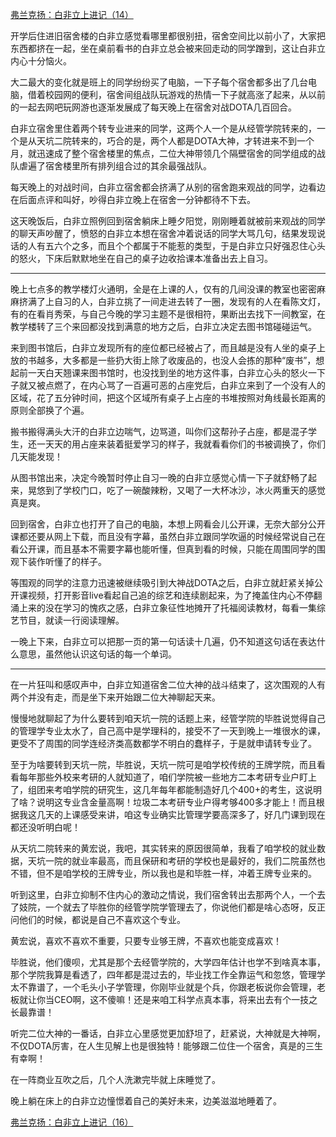 <p></p><a href="https://zhuanlan.zhihu.com/p/95082713" data-draft-node="block" data-draft-type="link-card" data-image="https://pic2.zhimg.com/v2-2841a3a055fef75b96d1cc5495219d0d_180x120.jpg" data-image-width="776" data-image-height="281" class="internal">弗兰克扬：白非立上进记（14）</a><p>开学后住进旧宿舍楼的白非立感觉看哪里都很别扭，宿舍空间比以前小了，大家把东西都挤在一起，坐在桌前看书的白非立总会被来回走动的同学蹭到，这让白非立内心十分恼火。</p><p>大二最大的变化就是班上的同学纷纷买了电脑，一下子每个宿舍都多出了几台电脑，借着校园网的便利，宿舍间组战队玩游戏的热情一下子就高涨了起来，从以前的一起去网吧玩网游也逐渐发展成了每天晚上在宿舍对战DOTA几百回合。</p><p>白非立宿舍里住着两个转专业进来的同学，这两个人一个是从经管学院转来的，一个是从天坑二院转来的，巧合的是，两个人都是DOTA大神，才转进来不到一个月，就迅速成了整个宿舍楼里的焦点，二位大神带领几个隔壁宿舍的同学组成的战队虐遍了宿舍楼里所有排列组合过的其余最强战队。</p><p>每天晚上的对战时间，白非立宿舍都会挤满了从别的宿舍跑来观战的同学，边看边在后面点评和叫好，吵得白非立晚上在宿舍一分钟都待不下去。</p><p>这天晚饭后，白非立照例回到宿舍躺床上睡夕阳觉，刚刚睡着就被前来观战的同学的聊天声吵醒了，愤怒的白非立本想在宿舍冲着说话的同学大骂几句，结果发现说话的人有五六个之多，而且个个都属于不能惹的类型，于是白非立只好强忍住心头的怒火，下床后默默地坐在自己的桌子边收拾课本准备出去上自习。</p><hr/><p>晚上七点多的教学楼灯火通明，全是在上课的人，仅有的几间没课的教室也密密麻麻挤满了上自习的人，白非立挑了一间走进去转了一圈，发现有的人在看陈文灯，有的在看肖秀荣，与自己今晚的学习主题不是很相符，果断出去找下一间教室，在教学楼转了三个来回都没找到满意的地方之后，白非立决定去图书馆碰碰运气。</p><p>来到图书馆后，白非立发现所有的座位都已经被占了，而且越是没有人坐的桌子上放的书越多，大多都是一些扔大街上除了收废品的，也没人会拣的那种“废书”，想起前一天白天翘课来图书馆时，也没找到坐的地方这件事，白非立心头的怒火一下子就又被点燃了，在内心骂了一百遍可恶的占座党后，白非立来到了一个没有人的区域，花了五分钟时间，把这个区域所有桌子上占座的书堆按照对角线最长距离的原则全部换了个遍。</p><p>搬书搬得满头大汗的白非立边喘气，边骂道，叫你们这帮孙子占座，都是混子学生，还一天天的用占座来装着挺爱学习的样子，我就看看你们的书被调换了，你们几天能发现！</p><p>从图书馆出来，决定今晚暂时停止自习一晚的白非立感觉心情一下子就舒畅了起来，晃悠到了学校门口，吃了一碗酸辣粉，又喝了一大杯冰沙，冰火两重天的感觉真是爽。</p><p>回到宿舍，白非立也打开了自己的电脑，本想上网看会儿公开课，无奈大部分公开课都还要从网上下载，而且没有字幕，虽然白非立跟同学吹逼的时候经常说自己在看公开课，而且基本不需要字幕也能听懂，但真到看的时候，只能在周围同学的围观下装作听懂了的样子。</p><p>等围观的同学的注意力迅速被继续吸引到大神战DOTA之后，白非立就赶紧关掉公开课视频，打开影音live看起自己追的综艺和连续剧起来，为了掩盖住内心不停翻涌上来的没在学习的愧疚之感，白非立象征性地摊开了托福阅读教材，每看一集综艺节目，就读一行阅读理解。</p><p>一晚上下来，白非立可以把那一页的第一句话读十几遍，仍不知道这句话在表达什么意思，虽然他认识这句话的每一个单词。</p><hr/><p>在一片狂叫和感叹声中，白非立知道宿舍二位大神的战斗结束了，这次围观的人有两个并没有走，而是坐下来开始跟二位大神聊起天来。</p><p>慢慢地就聊起了为什么要转到咱天坑一院的话题上来，经管学院的毕胜说觉得自己的管理学专业太水了，自己高中是学理科的，接受不了一天到晚上一堆很水的课，更受不了周围的同学连经济类高数都学不明白的蠢样子，于是就申请转专业了。</p><p>至于为啥要转到天坑一院，毕胜说，天坑一院可是咱学校传统的王牌学院，而且看看每年那些外校来考研的人就知道了，咱们学院被一些地方二本考研专业户盯上了，组团来考咱学院的研究生，这几年每年都能制造好几个400+的考生，这说明了啥？说明这专业含金量高啊！垃圾二本考研专业户得考够400多才能上！而且根据我这几天的上课感受来讲，咱这专业确实比管理学要高深多了，好几门课到现在都还没听明白呢！</p><p>从天坑二院转来的黄宏说，我吧，其实转来的原因很简单，我看了咱学校的就业数据，天坑一院的就业率最高，而且保研和考研的学校也是最好的，我们二院虽然也不错，但不是咱学校的王牌专业，所以我也是和毕胜一样，冲着王牌专业来的。</p><p>听到这里，白非立抑制不住内心的激动之情说，我们宿舍转出去那两个人，一个去了妓院，一个就去了毕胜你的经管学院学管理去了，你说他们都是啥心态呀，反正问他们的时候，都说是自己不喜欢这个专业。</p><p>黄宏说，喜欢不喜欢不重要，只要专业够王牌，不喜欢也能变成喜欢！</p><p>毕胜说，他们傻呗，尤其是那个去经管学院的，大学四年估计也学不到啥真本事，那个学院我算是看透了，四年都是混过去的，毕业找工作全靠运气和忽悠，管理学太不靠谱了，一个毛头小子学管理，你刚毕业就是个兵，你跟老板说你会管理，老板就让你当CEO啊，这不傻嘛！还是来咱工科学点真本事，将来出去有个一技之长最靠谱！</p><p>听完二位大神的一番话，白非立心里感觉更加舒坦了，赶紧说，大神就是大神啊，不仅DOTA厉害，在人生见解上也是很独特！能够跟二位住一个宿舍，真是的三生有幸啊！</p><p>在一阵商业互吹之后，几个人洗漱完毕就上床睡觉了。</p><p>晚上躺在床上的白非立边憧憬着自己的美好未来，边美滋滋地睡着了。</p><a href="https://zhuanlan.zhihu.com/p/95630071" data-draft-node="block" data-draft-type="link-card" data-image="https://pic2.zhimg.com/v2-a7cb89666dfac40c6ad5373ab83d51d9_180x120.jpg" data-image-width="937" data-image-height="356" class="internal">弗兰克扬：白非立上进记（16）</a><p></p><p></p><p></p>